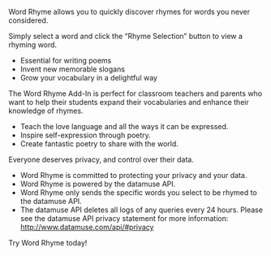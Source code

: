 Word Rhyme allows you to quickly discover rhymes for words you never considered.

Simply select a word and click the “Rhyme Selection” button to view a rhyming word.

* Essential for writing poems 
* Invent new memorable slogans 
* Grow your vocabulary in a delightful way 

The Word Rhyme Add-In is perfect for classroom teachers and parents who want to help their students expand their vocabularies and enhance their knowledge of rhymes.

* Teach the love language and all the ways it can be expressed. 
* Inspire self-expression through poetry. 
* Create fantastic poetry to share with the world. 

Everyone deserves privacy, and control over their data.

* Word Rhyme is committed to protecting your privacy and your data.
* Word Rhyme is powered by the datamuse API.
* Word Rhyme only sends the specific words you select to be rhymed to the datamuse API.
* The datamuse API deletes all logs of any queries every 24 hours. Please see the datamuse API privacy statement for more information: http://www.datamuse.com/api/#privacy

Try Word Rhyme today!